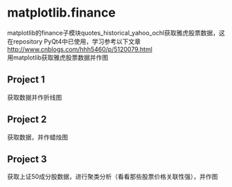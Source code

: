 # matplotlib.finance
matplotlib的finance子模块quotes_historical_yahoo_ochl获取雅虎股票数据，这在repository PyQt4中已使用，学习参考以下文章   
http://www.cnblogs.com/hhh5460/p/5120079.html   
用matplotlib获取雅虎股票数据并作图

## Project 1
获取数据并作折线图   

## Project 2
获取数据，并作蜡烛图   

## Project 3
获取上证50成分股数据，进行聚类分析（看看那些股票价格关联性强），并作图   
